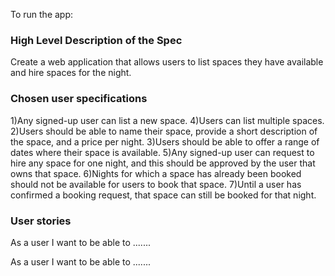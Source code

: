 
To run the app:
### High Level Description of the Spec
Create a web application that allows users to list spaces they have available
and hire spaces for the night.

### Chosen user specifications
1)Any signed-up user can list a new space.
4)Users can list multiple spaces.
2)Users should be able to name their space, provide a short description of the space, and a price per night.
3)Users should be able to offer a range of dates where their space is available.
5)Any signed-up user can request to hire any space for one night, and this should be approved by the user that owns that space.
6)Nights for which a space has already been booked should not be available for users to book that space.
7)Until a user has confirmed a booking request, that space can still be booked for that night.


### User stories
As a user I want to be able to .......

As a user I want to be able to .......
